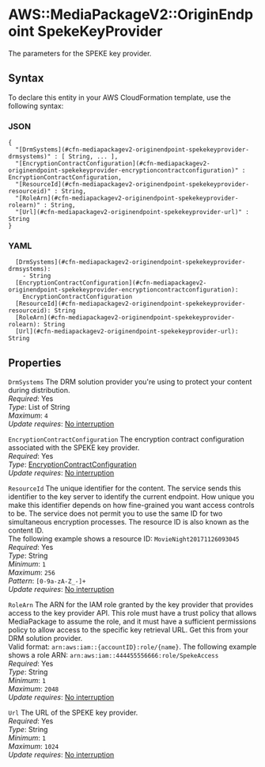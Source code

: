 # AWS::MediaPackageV2::OriginEndpoint SpekeKeyProvider<a name="aws-properties-mediapackagev2-originendpoint-spekekeyprovider"></a>

The parameters for the SPEKE key provider\.

## Syntax<a name="aws-properties-mediapackagev2-originendpoint-spekekeyprovider-syntax"></a>

To declare this entity in your AWS CloudFormation template, use the following syntax:

### JSON<a name="aws-properties-mediapackagev2-originendpoint-spekekeyprovider-syntax.json"></a>

```
{
  "[DrmSystems](#cfn-mediapackagev2-originendpoint-spekekeyprovider-drmsystems)" : [ String, ... ],
  "[EncryptionContractConfiguration](#cfn-mediapackagev2-originendpoint-spekekeyprovider-encryptioncontractconfiguration)" : EncryptionContractConfiguration,
  "[ResourceId](#cfn-mediapackagev2-originendpoint-spekekeyprovider-resourceid)" : String,
  "[RoleArn](#cfn-mediapackagev2-originendpoint-spekekeyprovider-rolearn)" : String,
  "[Url](#cfn-mediapackagev2-originendpoint-spekekeyprovider-url)" : String
}
```

### YAML<a name="aws-properties-mediapackagev2-originendpoint-spekekeyprovider-syntax.yaml"></a>

```
  [DrmSystems](#cfn-mediapackagev2-originendpoint-spekekeyprovider-drmsystems): 
    - String
  [EncryptionContractConfiguration](#cfn-mediapackagev2-originendpoint-spekekeyprovider-encryptioncontractconfiguration): 
    EncryptionContractConfiguration
  [ResourceId](#cfn-mediapackagev2-originendpoint-spekekeyprovider-resourceid): String
  [RoleArn](#cfn-mediapackagev2-originendpoint-spekekeyprovider-rolearn): String
  [Url](#cfn-mediapackagev2-originendpoint-spekekeyprovider-url): String
```

## Properties<a name="aws-properties-mediapackagev2-originendpoint-spekekeyprovider-properties"></a>

`DrmSystems`  <a name="cfn-mediapackagev2-originendpoint-spekekeyprovider-drmsystems"></a>
The DRM solution provider you're using to protect your content during distribution\.  
*Required*: Yes  
*Type*: List of String  
*Maximum*: `4`  
*Update requires*: [No interruption](https://docs.aws.amazon.com/AWSCloudFormation/latest/UserGuide/using-cfn-updating-stacks-update-behaviors.html#update-no-interrupt)

`EncryptionContractConfiguration`  <a name="cfn-mediapackagev2-originendpoint-spekekeyprovider-encryptioncontractconfiguration"></a>
The encryption contract configuration associated with the SPEKE key provider\.  
*Required*: Yes  
*Type*: [EncryptionContractConfiguration](aws-properties-mediapackagev2-originendpoint-encryptioncontractconfiguration.md)  
*Update requires*: [No interruption](https://docs.aws.amazon.com/AWSCloudFormation/latest/UserGuide/using-cfn-updating-stacks-update-behaviors.html#update-no-interrupt)

`ResourceId`  <a name="cfn-mediapackagev2-originendpoint-spekekeyprovider-resourceid"></a>
The unique identifier for the content\. The service sends this identifier to the key server to identify the current endpoint\. How unique you make this identifier depends on how fine\-grained you want access controls to be\. The service does not permit you to use the same ID for two simultaneous encryption processes\. The resource ID is also known as the content ID\.  
The following example shows a resource ID: `MovieNight20171126093045`  
*Required*: Yes  
*Type*: String  
*Minimum*: `1`  
*Maximum*: `256`  
*Pattern*: `[0-9a-zA-Z_-]+`  
*Update requires*: [No interruption](https://docs.aws.amazon.com/AWSCloudFormation/latest/UserGuide/using-cfn-updating-stacks-update-behaviors.html#update-no-interrupt)

`RoleArn`  <a name="cfn-mediapackagev2-originendpoint-spekekeyprovider-rolearn"></a>
The ARN for the IAM role granted by the key provider that provides access to the key provider API\. This role must have a trust policy that allows MediaPackage to assume the role, and it must have a sufficient permissions policy to allow access to the specific key retrieval URL\. Get this from your DRM solution provider\.  
Valid format: `arn:aws:iam::{accountID}:role/{name}`\. The following example shows a role ARN: `arn:aws:iam::444455556666:role/SpekeAccess`  
*Required*: Yes  
*Type*: String  
*Minimum*: `1`  
*Maximum*: `2048`  
*Update requires*: [No interruption](https://docs.aws.amazon.com/AWSCloudFormation/latest/UserGuide/using-cfn-updating-stacks-update-behaviors.html#update-no-interrupt)

`Url`  <a name="cfn-mediapackagev2-originendpoint-spekekeyprovider-url"></a>
The URL of the SPEKE key provider\.  
*Required*: Yes  
*Type*: String  
*Minimum*: `1`  
*Maximum*: `1024`  
*Update requires*: [No interruption](https://docs.aws.amazon.com/AWSCloudFormation/latest/UserGuide/using-cfn-updating-stacks-update-behaviors.html#update-no-interrupt)
